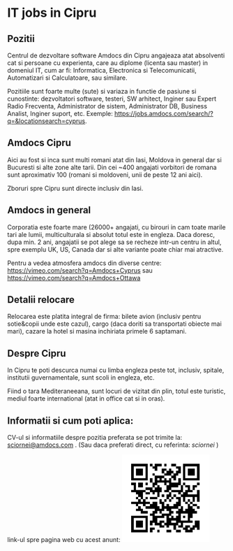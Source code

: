 # IT jobs in Cipru

## Pozitii
Centrul de dezvoltare software Amdocs din Cipru angajeaza atat absolventi cat si persoane cu experienta, care au diplome (licenta sau master) in domeniul IT, cum ar fi: Informatica, Electronica si Telecomunicatii, Automatizari si Calculatoare, sau similare.

Pozitiile sunt foarte multe (sute) si variaza in functie de pasiune si cunostinte: dezvoltatori software, testeri, SW arhitect, Inginer sau Expert Radio Frecventa, Administrator de sistem, Administrator DB, Business Analist, Inginer suport, etc. Exemple:  https://jobs.amdocs.com/search/?q=&locationsearch=cyprus.

## Amdocs Cipru
Aici au fost si inca sunt multi romani atat din Iasi, Moldova in general dar si Bucuresti si alte zone alte tarii. Din cei ~400 angajati vorbitori de romana sunt aproximativ 100 (romani si moldoveni, unii de peste 12 ani aici). 

Zboruri spre Cipru sunt directe inclusiv din Iasi.

## Amdocs in general
Corporatia este foarte mare (26000+ angajati, cu birouri in cam toate marile tari ale lumii,  multiculturala si absolut totul este in engleza. Daca doresc, dupa min. 2 ani, angajatii se pot alege sa se recheze intr-un centru in altul, spre exemplu UK, US, Canada dar si alte variante poate chiar mai atractive.

Pentru a vedea atmosfera amdocs din diverse centre: https://vimeo.com/search?q=Amdocs+Cyprus sau https://vimeo.com/search?q=Amdocs+Ottawa

## Detalii relocare
Relocarea este platita integral de firma: bilete avion (inclusiv pentru sotie&copii unde este cazul), cargo (daca doriti sa transportati obiecte mai mari),  cazare la hotel si masina inchiriata primele 6 saptamani.

## Despre Cipru
In Cipru te poti descurca numai cu limba engleza peste tot, inclusiv, spitale, institutii guvernamentale, sunt scoli in engleza, etc.

Fiind o tara Mediteraneeana, sunt locuri de vizitat din plin, totul este turistic, mediul foarte international (atat in office cat si in oras).

## Informatii si cum poti aplica:
CV-ul si informatiile despre pozitia preferata se pot trimite la: [sciornei@amdocs.com](mailto:sciornei@amdocs.com) .
(Sau daca preferati direct, cu referinta: *sciornei* )

link-ul spre pagina web cu acest anunt:
![IT Jobs Cipru inginer software](/images/Joburi.IT.Cipru.png)   

